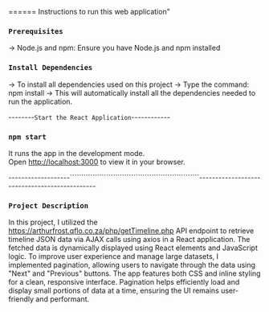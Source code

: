 ====== Instructions to run this web application"

### `Prerequisites`

-> Node.js and npm: Ensure you have Node.js and npm installed

### `Install Dependencies`

-> To install all dependencies used on this project
-> Type the command: npm install
-> This will automatically install all the dependencies needed to run the application.

--------``Start the React Application``------------
### `npm start`

It runs the app in the development mode.\
Open [http://localhost:3000](http://localhost:3000) to view it in your browser.

-------------------`````````````````````````````````````````````````````````----------------------------------------------

### `Project Description`

In this project, I utilized the https://arthurfrost.qflo.co.za/php/getTimeline.php API endpoint to retrieve timeline JSON data via AJAX calls using axios in a React application. The fetched data is dynamically displayed using React elements and JavaScript logic. To improve user experience and manage large datasets, I implemented pagination, allowing users to navigate through the data using "Next" and "Previous" buttons. The app features both CSS and inline styling for a clean, responsive interface. Pagination helps efficiently load and display small portions of data at a time, ensuring the UI remains user-friendly and performant.

